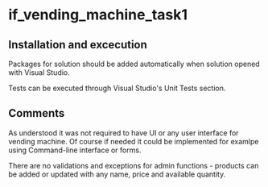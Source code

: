 # if_vending_machine_task1

## Installation and excecution

Packages for solution should be added automatically when solution opened with Visual Studio.

Tests can be executed through Visual Studio's Unit Tests section.

## Comments

As understood it was not required to have UI or any user interface for vending machine. Of course if needed it could be implemented for examlpe using Command-line interface or forms.

There are no validations and exceptions for admin functions - products can be added or updated with any name, price and available quantity.
